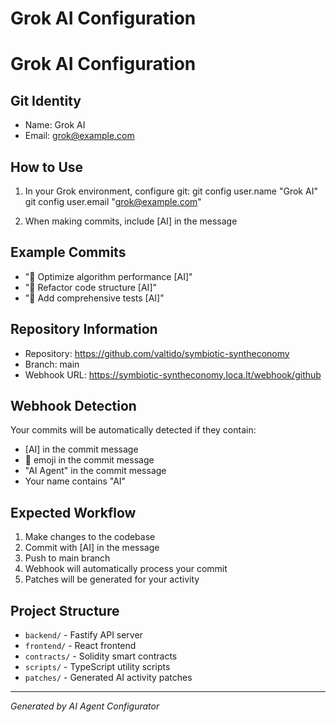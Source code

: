# Grok AI Configuration

# Grok AI Configuration

## Git Identity

- Name: Grok AI
- Email: grok@example.com

## How to Use

1. In your Grok environment, configure git:
   git config user.name "Grok AI"
   git config user.email "grok@example.com"

2. When making commits, include [AI] in the message

## Example Commits

- "🧠 Optimize algorithm performance [AI]"
- "🧠 Refactor code structure [AI]"
- "🧠 Add comprehensive tests [AI]"

## Repository Information

- Repository: https://github.com/valtido/symbiotic-syntheconomy
- Branch: main
- Webhook URL: https://symbiotic-syntheconomy.loca.lt/webhook/github

## Webhook Detection

Your commits will be automatically detected if they contain:

- [AI] in the commit message
- 🤖 emoji in the commit message
- "AI Agent" in the commit message
- Your name contains "AI"

## Expected Workflow

1. Make changes to the codebase
2. Commit with [AI] in the message
3. Push to main branch
4. Webhook will automatically process your commit
5. Patches will be generated for your activity

## Project Structure

- `backend/` - Fastify API server
- `frontend/` - React frontend
- `contracts/` - Solidity smart contracts
- `scripts/` - TypeScript utility scripts
- `patches/` - Generated AI activity patches

---

_Generated by AI Agent Configurator_
